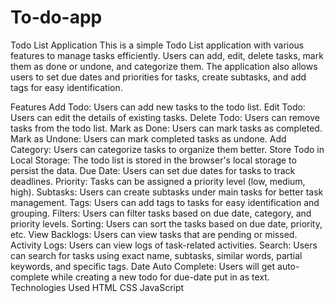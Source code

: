 # To-do-app

Todo List Application
This is a simple Todo List application with various features to manage tasks efficiently. Users can add, edit, delete tasks, mark them as done or undone, and categorize them. The application also allows users to set due dates and priorities for tasks, create subtasks, and add tags for easy identification.

Features
Add Todo: Users can add new tasks to the todo list.
Edit Todo: Users can edit the details of existing tasks.
Delete Todo: Users can remove tasks from the todo list.
Mark as Done: Users can mark tasks as completed.
Mark as Undone: Users can mark completed tasks as undone.
Add Category: Users can categorize tasks to organize them better.
Store Todo in Local Storage: The todo list is stored in the browser's local storage to persist the data.
Due Date: Users can set due dates for tasks to track deadlines.
Priority: Tasks can be assigned a priority level (low, medium, high).
Subtasks: Users can create subtasks under main tasks for better task management.
Tags: Users can add tags to tasks for easy identification and grouping.
Filters: Users can filter tasks based on due date, category, and priority levels.
Sorting: Users can sort the tasks based on due date, priority, etc.
View Backlogs: Users can view tasks that are pending or missed.
Activity Logs: Users can view logs of task-related activities.
Search: Users can search for tasks using exact name, subtasks, similar words, partial keywords, and specific tags.
Date Auto Complete: Users will get auto-complete while creating a new todo for due-date put in as text.
Technologies Used
HTML
CSS
JavaScript
